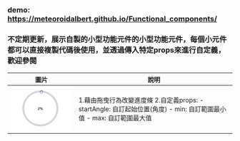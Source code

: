 ### demo: https://meteoroidalbert.github.io/Functional_components/

### 不定期更新，展示自製的小型功能元件的小型功能元件，每個小元件都可以直接複製代碼後使用，並透過傳入特定props來進行自定義，歡迎參閱

| 圖片                      | 說明                |
|---------------------------|---------------------|
| ![Knob](./images/Knob.gif) |1.藉由拖曳行為改變進度條 2.自定義props: - startAngle: 自訂起始位置(角度) - min: 自訂範圍最小值 - max: 自訂範圍最大值|

